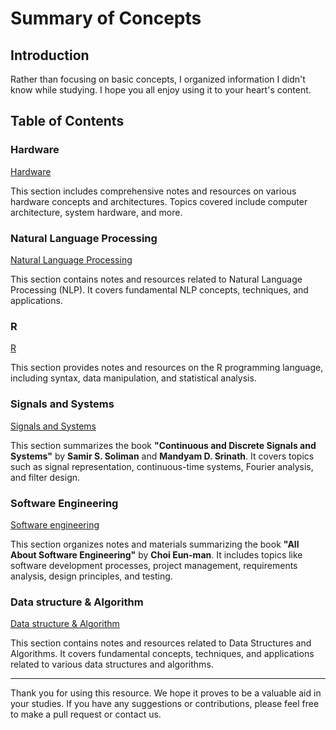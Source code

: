 # Summary of Concepts

## Introduction

Rather than focusing on basic concepts, I organized information I didn't know while studying. I hope you all enjoy using it to your heart's content.

## Table of Contents

### **Hardware**
[Hardware](https://github.com/justinbrianhwang/computer-science/tree/main/Summary%20of%20concepts/Hardware)

This section includes comprehensive notes and resources on various hardware concepts and architectures. Topics covered include computer architecture, system hardware, and more.

### **Natural Language Processing**
[Natural Language Processing](https://github.com/justinbrianhwang/computer-science/tree/main/Summary%20of%20concepts/Natural%20language%20processing)

This section contains notes and resources related to Natural Language Processing (NLP). It covers fundamental NLP concepts, techniques, and applications.

### **R**
[R](https://github.com/justinbrianhwang/computer-science/tree/main/Summary%20of%20concepts/R)

This section provides notes and resources on the R programming language, including syntax, data manipulation, and statistical analysis.

### **Signals and Systems**
[Signals and Systems](https://github.com/justinbrianhwang/computer-science/tree/main/Summary%20of%20concepts/Signals%20and%20Systems)

This section summarizes the book **"Continuous and Discrete Signals and Systems"** by **Samir S. Soliman** and **Mandyam D. Srinath**. It covers topics such as signal representation, continuous-time systems, Fourier analysis, and filter design.

### **Software Engineering**
[Software engineering](https://github.com/justinbrianhwang/computer-science/tree/main/Summary%20of%20concepts/Software%20engineering)

This section organizes notes and materials summarizing the book **"All About Software Engineering"** by **Choi Eun-man**. It includes topics like software development processes, project management, requirements analysis, design principles, and testing.

### **Data structure & Algorithm**
[Data structure & Algorithm](https://github.com/justinbrianhwang/computer-science/tree/main/Summary%20of%20concepts/Data%20Structure%20%26%20Algorithm)

This section contains notes and resources related to Data Structures and Algorithms. It covers fundamental concepts, techniques, and applications related to various data structures and algorithms.


---

Thank you for using this resource. We hope it proves to be a valuable aid in your studies. If you have any suggestions or contributions, please feel free to make a pull request or contact us.
